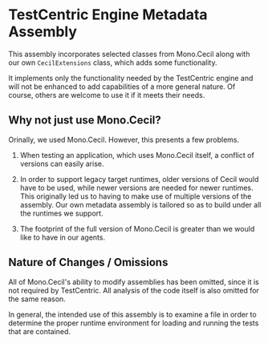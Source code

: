 ﻿# TestCentric Engine Metadata Assembly

This assembly incorporates selected classes from Mono.Cecil along with 
our own `CecilExtensions` class, which adds some functionality.

It implements only the functionality needed by the TestCentric engine
and will not be enhanced to add capabilities of a more general nature.
Of course, others are welcome to use it if it meets their needs.

## Why not just use Mono.Cecil?

Orinally, we used Mono.Cecil. However, this presents a few problems.

1. When testing an application, which uses Mono.Cecil itself, a conflict
   of versions can easily arise.

2. In order to support legacy target runtimes, older versions of Cecil
   would have to be used, while newer versions are needed for newer
   runtimes. This originally led us to having to make use of multiple
   versions of the assembly. Our own metadata assembly is tailored so 
   as to build under all the runtimes we support.

3. The footprint of the full version of Mono.Cecil is greater than we 
   would like to have in our agents.

## Nature of Changes / Omissions

All of Mono.Cecil's ability to modify assemblies has been omitted,
since it is not required by TestCentric. All analysis of the code
itself is also omitted for the same reason.

In general, the intended use of this assembly is to examine a file
in order to determine the proper runtime environment for loading and
running the tests that are contained.
